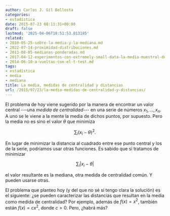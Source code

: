```yaml
---
author: Carlos J. Gil Bellosta
categories:
- estadística
date: 2015-07-23 08:13:31+00:00
draft: false
lastmod: '2025-04-06T18:51:53.813185'
related:
- 2010-05-25-sobre-la-media-y-la-mediana.md
- 2022-07-14-proximidad-distribuciones.md
- 2013-08-05-medianas-ponderadas.md
- 2017-04-12-experimentos-con-extremely-small-data-la-media-muestral-de-pocas-betas.md
- 2014-06-10-a-vueltas-con-el-t-test.md
tags:
- estadística
- media
- mediana
title: La media, medidas de centralidad y distancias
url: /2015/07/23/la-media-medidas-de-centralidad-y-distancias/
---
```


El problema de hoy viene sugerido por la manera de encontrar un valor central ---una _medida de centralidad_--- en una serie de números $x_1,\dots, x_n$. A uno se le viene a la mente la media de dichos puntos, por supuesto. Pero la media no es sino el valor $\theta$ que minimiza

$$ \sum_i (x_i - \theta)^2.$$

En lugar de minimizar la distancia al cuadrado entre ese punto central y los de la serie, podríamos usar otras funciones. Es sabido que si tratamos de minimizar

$$ \sum_i |x_i - \theta|$$

el valor resultante es la mediana, otra medida de centralidad común. Y pueden usarse otras.

El problema que planteo hoy (y del que no sé si tengo clara la solución) es el siguiente: ¿se pueden caracterizar las distancias que resultan en la media como medida de centralidad? Por ejemplo, además de $f(x)=x^2$, también están $f(x)=c x^2$, donde $c>0$. Pero, ¿habrá más?